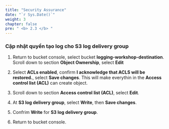 ```yaml
---
title: "Security Assurance"
date: "`r Sys.Date()`"
weight: 3
chapter: false
pre: " <b> 2.3 </b> "
---
```


### Cập nhật quyền tạo log cho S3 log delivery group

1. Return to bucket console, select bucket **logging-workshop-destination**. Scroll down to section **Object Ownership**, select **Edit**

2. Select **ACLs enabled**, confirm **I acknowledge that ACLS will be restored.**, select **Save changes**. This will make everythin in the **Access control list (ACL)** can create object.

3. Scroll down to section **Access control list (ACL)**, select **Edit**.

4. At **S3 log delivery group**, select **Write**, then **Save changes**.

5. Confrim **Write** for **S3 log delivery group**.

6. Return to bucket console.
